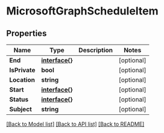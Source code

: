# MicrosoftGraphScheduleItem

## Properties

Name | Type | Description | Notes
------------ | ------------- | ------------- | -------------
**End** | [**interface{}**](.md) |  | [optional] 
**IsPrivate** | **bool** |  | [optional] 
**Location** | **string** |  | [optional] 
**Start** | [**interface{}**](.md) |  | [optional] 
**Status** | [**interface{}**](.md) |  | [optional] 
**Subject** | **string** |  | [optional] 

[[Back to Model list]](../README.md#documentation-for-models) [[Back to API list]](../README.md#documentation-for-api-endpoints) [[Back to README]](../README.md)


